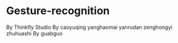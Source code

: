 # Gesture-recognition
By Thinkfly Studio
By caoyuqing yanghaomai yanrudan zenghongyi zhuhuashi
By guabguo
